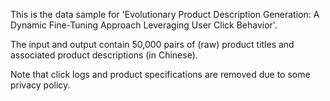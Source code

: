 This is the data sample for 'Evolutionary Product Description Generation: A Dynamic Fine-Tuning Approach Leveraging User Click Behavior'.

The input and output contain 50,000 pairs of (raw) product titles and associated product descriptions (in Chinese).

Note that click logs and product specifications are removed due to some privacy policy.
